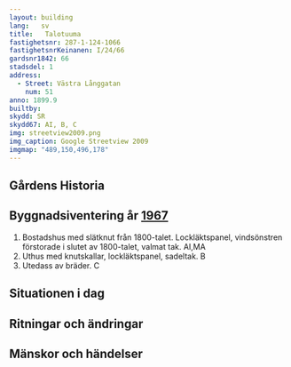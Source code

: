 ```yaml
---
layout: building
lang:   sv
title:   Talotuuma
fastighetsnr: 287-1-124-1066
fastighetsnrKeinanen: I/24/66
gardsnr1842: 66
stadsdel: 1
address:
  - Street: Västra Långgatan
    num: 51
anno: 1899.9
builtby:
skydd: SR
skydd67: AI, B, C
img: streetview2009.png
img_caption: Google Streetview 2009
imgmap: "489,150,496,178"
---
```

## Gårdens Historia


## Byggnadsiventering år <a href="/sources/keinanen_karki.pdf">1967</a>
1. Bostadshus med slätknut från 1800-talet. Lockläktspanel, vindsönstren förstorade i slutet av 1800-talet, valmat tak. AI,MA
2. Uthus med knutskallar, lockläktspanel, sadeltak. B
3. Utedass av bräder. C


## Situationen i dag

## Ritningar och ändringar

## Mänskor och händelser
